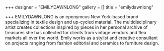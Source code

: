 +++
designer = "EMILYDAWNLONG"
gallery = []
title = "emilydawnlong"

+++
EMILYDAWNLONG is an eponymous New York-based brand specializing in textile design and up-cycled material. The multidisciplinary artist creates collections inspired by pieces in her personal archive of treasures she has collected for clients from vintage vendors and flea markets all over the world. Emily works as a stylist and creative consultant on projects ranging from fashion editorial and ceramics to furniture design.